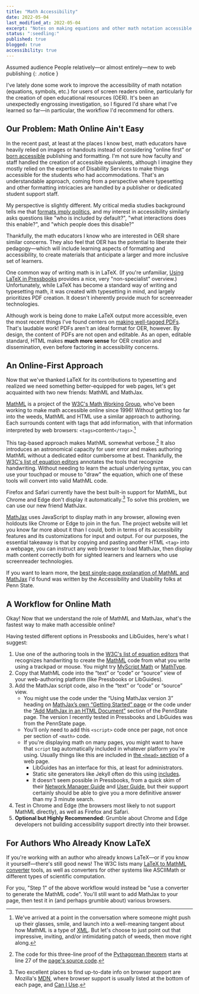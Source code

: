 ```yaml
---
title: "Math Accessibility"
date: 2022-05-04  
last_modified_at: 2022-05-04  
excerpt: "Notes on making equations and other math notation accessible online."
status: ":seedling:"  
published: true
blogged: true
accessibility: true
---
```


<span class="audience">Assumed audience</span> People relatively—or almost entirely—new to web publishing
{: .notice }

I've lately done some work to improve the accessibility of math notation (equations, symbols, etc.) for users of screen readers online, particularly for the creation of open educational resources (<abbr>OER</abbr>). It's been an unexpectedly engrossing investigation, so I figured I'd share what I've learned so far—in particular, the workflow I'd recommend for others.  

## Our Problem: Math Online Ain't Easy  

In the recent past, at least at the places I know best, math educators have heavily relied on images or handouts instead of considering "online first" or [born accessible](http://diagramcenter.org/born-accessible-publishing.html) publishing and formatting. I'm not sure how faculty and staff handled the creation of accessible equivalents, although I imagine they mostly relied on the expertise of Disability Services to make things accessible for the students who had accommodations. That's an understandable approach, coming from a perspective where typesetting and other formatting intricacies are handled by a publisher or dedicated student support staff.  

My perspective is slightly different. My critical media studies background tells me that [formats imply politics](https://soundstudiesblog.com/2012/11/05/review-jonathan-sterne-mp3-the-meaning-of-a-format/), and my interest in accessibility similarly asks questions like "who is included by default?", "what interactions does this enable?", and "which people does this disable?"  

Thankfully, the math educators I know who are interested in OER share similar concerns. They also feel that OER has the potential to liberate their pedagogy—which will include learning aspects of formatting and accessibility, to create materials that anticipate a larger and more inclusive set of learners.  

One common way of writing math is in LaTeX. (If you're unfamiliar, [Using LaTeX in Pressbooks](https://pressbooks.bccampus.ca/pressbookslatex/part/when-to-use-latex/) provides a nice, very "non-specialist" overview.) Unfortunately, while LaTeX has become a standard way of writing and typesetting math, it was created with typesetting in mind, and largely prioritizes PDF creation. It doesn't inherently provide much for screenreader technologies.  

Although work is being done to make LaTeX output more accessible, even the most recent things I've found centers on [making well-tagged PDFs](https://www.latex-project.org/publications/2020-FMi-TUB-tb129mitt-tagpdf.pdf). That's laudable work! PDFs aren't an ideal format for OER, however. By design, the content of PDFs are not open and editable. As an open, editable standard, HTML makes **much more sense** for OER creation and dissemination, even before factoring in accessibility concerns.  

## An Online-First Approach  

Now that we've thanked LaTeX for its contributions to typesetting and realized we need something better-equipped for web pages, let's get acquainted with two new friends: MathML and MathJax.  

[MathML](https://developer.mozilla.org/en-US/docs/Web/MathML) is a project of the [W3C's Math Working Group](https://www.w3.org/Math/), who've been working to make math accessible online since 1996! Without getting too far into the weeds, MathML and HTML use a similar approach to authoring. Each surrounds content with tags that add information, with that information interpreted by web browsers: `<tags>`content`</tags>`.[^weeds]  

[^weeds]: We've arrived at a point in the conversation where someone might push up their glasses, smile, and launch into a well-meaning tangent about how MathML is a type of [XML](https://developer.mozilla.org/en-US/docs/Web/XML/XML_introduction). But let's choose to just point out that impressive, inviting, and/or intimidating patch of weeds, then move right along.  

This tag-based approach makes MathML somewhat verbose.[^proof] It also introduces an astronomical capacity for user error and makes authoring MathML without a dedicated editor cumbersome at best. Thankfully, the [W3C's list of equation editors](https://www.w3.org/wiki/Math_Tools#Authoring_tools) annotates the tools that recognize handwriting. Without needing to learn the actual underlying syntax, you can use your touchpad or mouse to "draw" the equation, which one of these tools will convert into valid MathML code. 

[^proof]: The code for this three-line proof of the [Pythagorean theorem](https://developer.mozilla.org/en-US/docs/Web/MathML/Examples/MathML_Pythagorean_Theorem) starts at line 27 of the [page's source code](https://github.com/mdn/content/blob/main/files/en-us/web/mathml/examples/mathml_pythagorean_theorem/index.md?plain=1).  

Firefox and Safari currently have the best built-in support for MathML, but Chrome and Edge don't display it automatically.[^updates] To solve this problem, we can use our new friend MathJax.   

[^updates]: Two excellent places to find up-to-date info on browser support are Mozilla's [MDN](https://developer.mozilla.org/en-US/docs/Web/XML/XML_introduction), where browser support is usually listed at the bottom of each page, and [Can I Use](https://caniuse.com/?search=mathml).  

[MathJax](https://www.mathjax.org/) uses JavaScript to display math in any browser, allowing even holdouts like Chrome or Edge to join in the fun. The project website will let you know far more about it than I could, both in terms of its accessibility features and its customizations for input and output. For our purposes, the essential takeaway is that by copying and pasting another HTML `<tag>` into a webpage, you can instruct any web browser to load MathJax, then display math content correctly both for sighted learners and learners who use screenreader technologies.  

If you want to learn more, the [best single-page explanation of MathML and MathJax](https://accessibility.psu.edu/math/mathml/) I'd found was written by the Accessibility and Usability folks at Penn State.  

## A Workflow for Online Math  

Okay! Now that we understand the role of MathML and MathJax, what's the fastest way to make math accessible online?  

Having tested different options in Pressbooks and LibGuides, here's what I suggest:  

1. Use one of the authoring tools in the [W3C's list of equation editors](https://www.w3.org/wiki/Math_Tools#Authoring_tools) that recognizes handwriting to create the [MathML](ttps://developer.mozilla.org/en-US/docs/Web/MathML) code from what you write using a trackpad or mouse. You might try [MyScript Math](https://webdemo.myscript.com/views/math/index.html) or [MathType](https://www.wiris.com/en/mathtype/).  
2. Copy that MathML code into the “text” or “code” or “source” view of your web-authoring platform (like Pressbooks or LibGuides).  
3. Add the MathJax script code, also in the “text” or “code” or “source” view.  
    - You might use the code under the “Using MathJax version 3” heading on [MathJax’s own “Getting Started” page](https://www.mathjax.org/#gettingstarted) or the code under the [“Add MathJax in an HTML Document”](https://accessibility.psu.edu/math/mathml/) section of the PennState page. The version I recently tested in Pressbooks and LibGuides was from the PennState page.  
    - You’ll only need to add this `<script>` code once per page, not once per section of `<math>` code.  
    - If you're displaying math on many pages, you might want to have that `script` tag automatically included in whatever platform you're using. Usually things like this are included in [the `<head>` section](https://developer.mozilla.org/en-US/docs/Learn/HTML/Introduction_to_HTML/The_head_metadata_in_HTML) of a web page.  
        - LibGuides has an interface for this, at least for administrators.  
        - Static site generators like Jekyll often do this using [includes](https://jekyllrb.com/docs/includes/).  
        - It doesn't seem possible in Pressbooks, from a quick skim of their [Network Manager Guide](https://networkmanagerguide.pressbooks.com/) and [User Guide](https://guide.pressbooks.com/), but their support certainly should be able to give you a more definitive answer than my 3 minute search.  
4. Test in Chrome and Edge (the browsers most likely to not support MathML directly), as well as Firefox and Safari.  
5. **Optional but Highly Recommended**: Grumble about Chrome and Edge developers not building accessibility support directly into their browser.  

## For Authors Who Already Know LaTeX  

If you're working with an author who already knows LaTeX—or if you know it yourself—there's still good news! The W3C lists many [LaTeX to MathML converter](https://www.w3.org/wiki/Math_Tools#LaTeX_converters) tools, as well as converters for other systems like ASCIIMath or different types of scientific computation.  

For you, "Step 1" of the above workflow would instead be "use a converter to generate the MathML code". You'll still want to add MathJax to your page, then test it in (and perhaps grumble about) various browsers.  